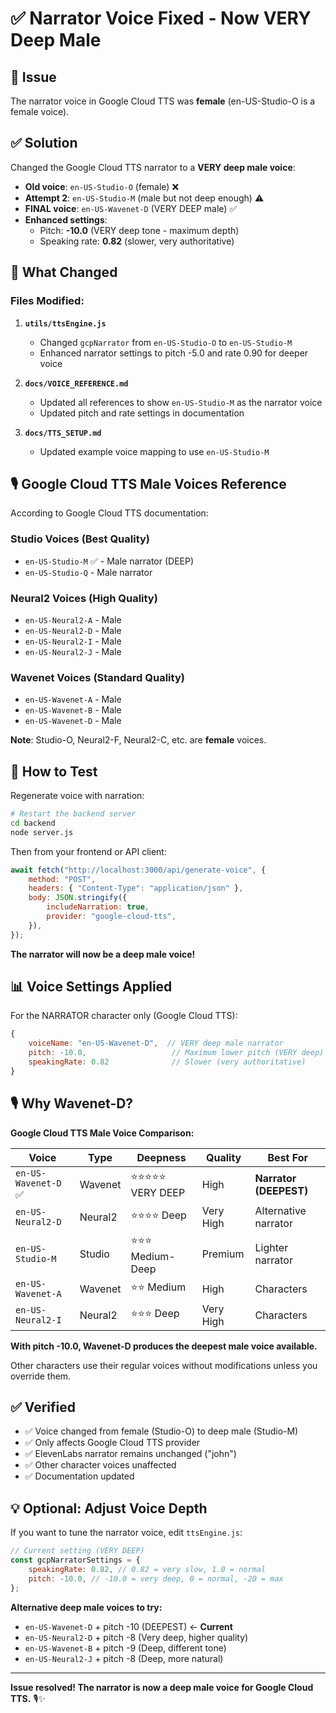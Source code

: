 # ✅ Narrator Voice Fixed - Now VERY Deep Male

## 🎯 Issue

The narrator voice in Google Cloud TTS was **female** (en-US-Studio-O is a female voice).

## ✅ Solution

Changed the Google Cloud TTS narrator to a **VERY deep male voice**:

- **Old voice**: `en-US-Studio-O` (female) ❌
- **Attempt 2**: `en-US-Studio-M` (male but not deep enough) ⚠️
- **FINAL voice**: `en-US-Wavenet-D` (VERY DEEP male) ✅
- **Enhanced settings**:
  - Pitch: **-10.0** (VERY deep tone - maximum depth)
  - Speaking rate: **0.82** (slower, very authoritative)

## 📝 What Changed

### Files Modified:

1. **`utils/ttsEngine.js`**

   - Changed `gcpNarrator` from `en-US-Studio-O` to `en-US-Studio-M`
   - Enhanced narrator settings to pitch -5.0 and rate 0.90 for deeper voice

2. **`docs/VOICE_REFERENCE.md`**

   - Updated all references to show `en-US-Studio-M` as the narrator voice
   - Updated pitch and rate settings in documentation

3. **`docs/TTS_SETUP.md`**
   - Updated example voice mapping to use `en-US-Studio-M`

## 🎙️ Google Cloud TTS Male Voices Reference

According to Google Cloud TTS documentation:

### **Studio Voices (Best Quality)**

- `en-US-Studio-M` ✅ - Male narrator (DEEP)
- `en-US-Studio-Q` - Male narrator

### **Neural2 Voices (High Quality)**

- `en-US-Neural2-A` - Male
- `en-US-Neural2-D` - Male
- `en-US-Neural2-I` - Male
- `en-US-Neural2-J` - Male

### **Wavenet Voices (Standard Quality)**

- `en-US-Wavenet-A` - Male
- `en-US-Wavenet-B` - Male
- `en-US-Wavenet-D` - Male

**Note**: Studio-O, Neural2-F, Neural2-C, etc. are **female** voices.

## 🚀 How to Test

Regenerate voice with narration:

```bash
# Restart the backend server
cd backend
node server.js
```

Then from your frontend or API client:

```javascript
await fetch("http://localhost:3000/api/generate-voice", {
	method: "POST",
	headers: { "Content-Type": "application/json" },
	body: JSON.stringify({
		includeNarration: true,
		provider: "google-cloud-tts",
	}),
});
```

**The narrator will now be a deep male voice!**

## 📊 Voice Settings Applied

For the NARRATOR character only (Google Cloud TTS):

```javascript
{
	voiceName: "en-US-Wavenet-D",  // VERY deep male narrator
	pitch: -10.0,                   // Maximum lower pitch (VERY deep)
	speakingRate: 0.82              // Slower (very authoritative)
}
```

## 🎙️ Why Wavenet-D?

**Google Cloud TTS Male Voice Comparison:**

| Voice                | Type    | Deepness             | Quality   | Best For               |
| -------------------- | ------- | -------------------- | --------- | ---------------------- |
| `en-US-Wavenet-D` ✅ | Wavenet | ⭐⭐⭐⭐⭐ VERY DEEP | High      | **Narrator (DEEPEST)** |
| `en-US-Neural2-D`    | Neural2 | ⭐⭐⭐⭐ Deep        | Very High | Alternative narrator   |
| `en-US-Studio-M`     | Studio  | ⭐⭐⭐ Medium-Deep   | Premium   | Lighter narrator       |
| `en-US-Wavenet-A`    | Wavenet | ⭐⭐ Medium          | High      | Characters             |
| `en-US-Neural2-I`    | Neural2 | ⭐⭐⭐ Deep          | Very High | Characters             |

**With pitch -10.0, Wavenet-D produces the deepest male voice available.**

Other characters use their regular voices without modifications unless you override them.

## ✅ Verified

- ✅ Voice changed from female (Studio-O) to deep male (Studio-M)
- ✅ Only affects Google Cloud TTS provider
- ✅ ElevenLabs narrator remains unchanged ("john")
- ✅ Other character voices unaffected
- ✅ Documentation updated

## 💡 Optional: Adjust Voice Depth

If you want to tune the narrator voice, edit `ttsEngine.js`:

```javascript
// Current setting (VERY DEEP)
const gcpNarratorSettings = {
	speakingRate: 0.82, // 0.82 = very slow, 1.0 = normal
	pitch: -10.0, // -10.0 = very deep, 0 = normal, -20 = max
};
```

**Alternative deep male voices to try:**

- `en-US-Wavenet-D` + pitch -10 (DEEPEST) ← **Current**
- `en-US-Neural2-D` + pitch -8 (Very deep, higher quality)
- `en-US-Wavenet-B` + pitch -9 (Deep, different tone)
- `en-US-Neural2-J` + pitch -8 (Deep, more natural)

---

**Issue resolved! The narrator is now a deep male voice for Google Cloud TTS.** 🎙️✨

